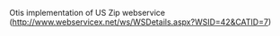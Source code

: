 Otis implementation of US Zip webservice (http://www.webservicex.net/ws/WSDetails.aspx?WSID=42&CATID=7)

